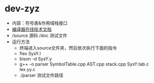 # dev-zyz
- 内容：符号表&作用域栈接口
- [编译器在线技术文档](https://shimo.im/docs/QGTJKqVGrkrYYkhg)
- /source 源码   /doc 测试文件
- 运行方法
  - 终端进入source文件夹，然后依次执行下面的指令
  - flex SysY.l
  - bison -d SysY.y
  - g++ -o parser SymbolTable.cpp AST.cpp stack.cpp SysY.tab.c lex.yy.c
  - ./parser 测试文件路径